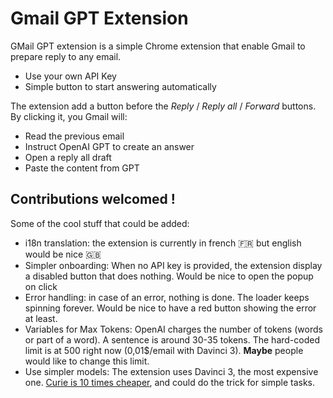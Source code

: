 # Gmail GPT Extension

GMail GPT extension is a simple Chrome extension that enable Gmail to prepare reply to any email.

* Use your own API Key
* Simple button to start answering automatically

The extension add a button before the *Reply* / *Reply all* / *Forward* buttons. By clicking it, you Gmail will:

* Read the previous email
* Instruct OpenAI GPT to create an answer
* Open a reply all draft
* Paste the content from GPT

## Contributions welcomed !

Some of the cool stuff that could be added:

* i18n translation: the extension is currently in french :fr: but english would be nice :uk:
* Simpler onboarding: When no API key is provided, the extension display a disabled button that does nothing. Would be nice to open the popup on click
* Error handling: in case of an error, nothing is done. The loader keeps spinning forever. Would be nice to have a red button showing the error at least.
* Variables for Max Tokens: OpenAI charges the number of tokens (words or part of a word). A sentence is around 30-35 tokens. The hard-coded limit is at 500 right now (0,01$/email with Davinci 3). **Maybe** people would like to change this limit.
* Use simpler models: The extension uses Davinci 3, the most expensive one. [Curie is 10 times cheaper](https://openai.com/api/pricing/#faq-token:~:text=%C2%A0/%E2%80%8A1K%20tokens-,Curie,%C2%A0/%E2%80%8A1K%20tokens,-Multiple%20models%2C%20each), and could do the trick for simple tasks.
